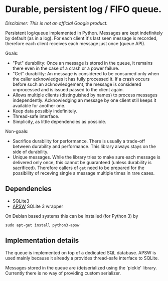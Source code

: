 # Durable, persistent log / FIFO queue.

*Disclaimer: This is not an official Google product.*

Persistent log/queue implemented in Python. Messages are kept indefinitely by
default (as in a log). For each client it's last seen message is recorded,
therefore each client receives each message just once (queue API).

Goals:

  - "Put" durability: Once an message is stored in the queue, it remains there
    even in the case of a crash or a power failure.
  - "Get" durability: An message is considered to be consumed only when the
    caller acknowledges it has fully processed it. If a crash occurs before such
    an acknowledgement, the message is considered unprocessed and is issued
    passed to the client again.
  - Allows multiple clients (distinguished by names) to process messages
    independently. Acknowledging an message by one client still keeps it
    available for another one.
  - Keep data possibly indefinitely.
  - Thread-safe interface.
  - Simplicity, as little dependencies as possible.

Non-goals:

  - Sacrifice durability for performance. There is usually a trade-off between
    durability and performance. This library always stays on the side of
    durability.
  - Unique messages. While the library tries to make sure each message is
    delivered only once, this cannot be guaranteed (unless durability is
    sacrificed). Therefore callers of `get` need to be prepared for the
    possibility of receving single a message multiple times in rare cases.

## Dependencies

- SQLite3
- [APSW](https://rogerbinns.github.io/apsw/) SQLite 3 wrapper

On Debian based systems this can be installed (for Python 3) by

    sudo apt-get install python3-apsw

## Implementation details

The queue is implemented on top of a dedicated SQL database. APSW is used mainly
because it already a provides thread-safe interface to SQLite.

Messages stored in the queue are (de)serialized using the 'pickle' library.
Currently there is no way of providing custom serializer.
